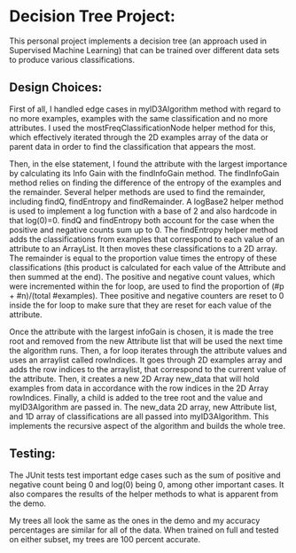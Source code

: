 # Decision Tree Project:

This personal project implements a decision tree (an approach used in Supervised Machine Learning) that can be trained over different data sets to produce various classifications.

## Design Choices:

First of all, I handled edge cases in myID3Algorithm method with regard to no more examples,
examples with the same classification and no more attributes. I used the mostFreqClassificationNode
helper method for this, which effectively iterated through the 2D examples array of the data or parent data
in order to find the classification that appears the most.

Then, in the else statement, I found the attribute with the largest importance by calculating its
Info Gain with the findInfoGain method. The findInfoGain method relies on finding the difference of the entropy of the
examples and the remainder. Several helper methods are used to find the remainder, including findQ, findEntropy
and findRemainder. A logBase2 helper method is used to implement a log function with a base of 2 and also hardcode in
that log(0)=0. findQ and findEntropy both account for the case when the positive and negative counts sum up to 0.
The findEntropy helper method adds the classifications from examples that correspond to each value
of an attribute to an ArrayList. It then moves these classifications to a 2D array.
The remainder is equal to the proportion value times the entropy of these classifications
(this product is calculated for each value of the Attribute and then summed at the end).
The positive and negative count values, which were incremented within the for loop, are used to find
the proportion of (#p + #n)/(total #examples). Thee positive and negative counters are reset to 0 inside
the for loop to make sure that they are reset for each value of the attribute.

Once the attribute with the largest infoGain is chosen, it is made the tree root and removed from the
new Attribute list that will be used the next time the algorithm runs. Then, a for loop iterates through
the attribute values and uses an arraylist called rowIndices. It goes through 2D examples array and adds the row indices
to the arraylist, that correspond to the current value of the attribute. Then, it creates a new 2D Array new_data
that will hold examples from data in accordance with the row indices in the 2D Array rowIndices. Finally, a child
is added to the tree root and the value and myID3Algorithm are passed in. The new_data 2D array, new Attribute list,
and 1D array of classifications are all passed into myID3Algorithm. This implements the recursive aspect
of the algorithm and builds the whole tree.


## Testing:

The JUnit tests test important edge cases such as the sum of positive and negative count being 0
and log(0) being 0, among other important cases. It also compares the results of the helper methods
to what is apparent from the demo.

My trees all look the same as the ones in the demo and my accuracy percentages are similar for all of the data.
When trained on full and tested on either subset, my trees are 100 percent accurate.

